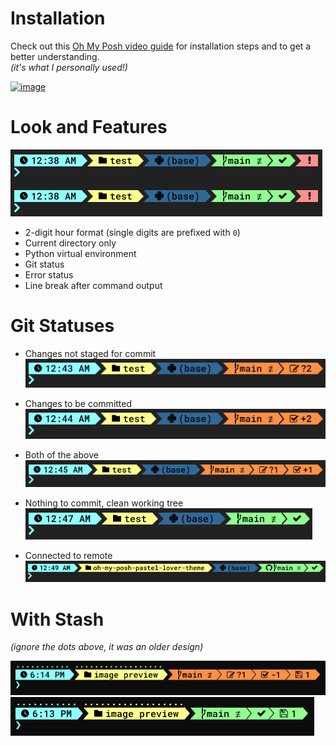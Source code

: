 # Installation

Check out this [Oh My Posh video guide](https://youtu.be/-G6GbXGo4wo?si=ch5rhrPAy-ordeR4&t=138) for installation steps and to get a better understanding.\
_(it's what I personally used!)_

[![image](https://github.com/Zephkier/oh-my-posh-pastel-lover-theme/assets/147470417/3bcac056-5cbf-4127-a638-d1e7805d9f84)](https://youtu.be/-G6GbXGo4wo?si=ch5rhrPAy-ordeR4&t=138)

# Look and Features

![01-pastel-lover-image](./image%20preview/01-pastel-lover-image.png)

-   2-digit hour format (single digits are prefixed with `0`)
-   Current directory only
-   Python virtual environment
-   Git status
-   Error status
-   Line break after command output

# Git Statuses

-   Changes not staged for commit\
    ![02-pastel-lover-image](./image%20preview/02-pastel-lover-image.png)

-   Changes to be committed\
    ![03-pastel-lover-image](./image%20preview/03-pastel-lover-image.png)

-   Both of the above\
    ![04-pastel-lover-image](./image%20preview/04-pastel-lover-image.png)

-   Nothing to commit, clean working tree\
    ![05-pastel-lover-image](./image%20preview/05-pastel-lover-image.png)

-   Connected to remote\
    ![06-pastel-lover-image](./image%20preview/06-pastel-lover-image.png)

# With Stash

_(ignore the dots above, it was an older design)_

![07-pastel-lover-image](./image%20preview/07-pastel-lover-image.png)
![08-pastel-lover-image](./image%20preview/08-pastel-lover-image.png)
